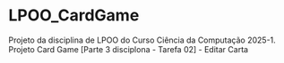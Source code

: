 # LPOO_CardGame
Projeto da disciplina de LPOO do Curso Ciência da Computação 2025-1. Projeto Card Game
[Parte 3 disciplona - Tarefa 02] - Editar Carta
